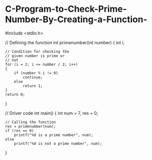 # C-Program-to-Check-Prime-Number-By-Creating-a-Function-

#include <stdio.h> 
  
// Defining the function 
int primenumber(int number) 
{ 
    int i; 
    
    // Condition for checking the 
    // given number is prime or 
    // not 
    for (i = 2; i <= number / 2; i++)  
    { 
        if (number % i != 0) 
            continue; 
        else
            return 1; 
    } 
    return 0; 
} 
  
// Driver code 
int main() 
{ 
    int num = 7, res = 0; 
    
    // Calling the function 
    res = primenumber(num); 
    if (res == 0) 
        printf("%d is a prime number", num); 
    else
        printf("%d is not a prime number", num); 
}
